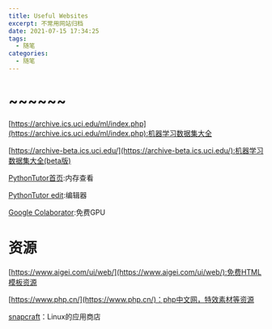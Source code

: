 ```yaml
---
title: Useful Websites
excerpt: 不常用网站归档
date: 2021-07-15 17:34:25
tags:
  -	随笔
categories:
  -	随笔
---
```


# ~~~~~~

[https://archive.ics.uci.edu/ml/index.php](https://archive.ics.uci.edu/ml/index.php):机器学习数据集大全

[https://archive-beta.ics.uci.edu/](https://archive-beta.ics.uci.edu/):机器学习数据集大全(beta版)



[PythonTutor首页](http://pythontutor.com/index.html):内存查看

[PythonTutor edit](http://pythontutor.com/visualize.html#mode=edit):编辑器



[Google Colaborator](https://colab.research.google.com/):免费GPU



# 资源

[https://www.aigei.com/ui/web/](https://www.aigei.com/ui/web/):免费HTML模板资源

[https://www.php.cn/](https://www.php.cn/)：php中文网，特效素材等资源

[snapcraft](https://snapcraft.io/)：Linux的应用商店

